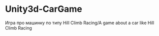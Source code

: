 # Unity3d-CarGame
Игра про машинку по типу Hill Climb Racing/A game about a car like Hill Climb Racing
